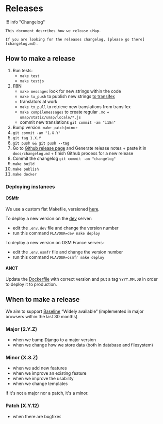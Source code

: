# Releases

!!! info "Changelog"

    This document describes how we release uMap.

    If you are looking for the releases changelog, [please go there](changelog.md).


## How to make a release

1. Run tests:
    - `make test`
    - `make testjs`
1. I18N
    - `make messages` look for new strings within the code
    - `make tx_push` to publish new strings [to transifex](https://app.transifex.com/openstreetmap/umap/dashboard/)
    - translators at work
    - `make tx_pull` to retrieve new translations from transifex
    - `make compilemessages` to create regular `.mo` + `umap/static/umap/locale/*.js`
    - commit new translations `git commit -am "i18n"`
2. Bump version: `make patch|minor`
3. `git commit -am "1.X.Y"`
4. `git tag 1.X.Y`
5. `git push && git push --tag`
6. Go to [Github release page](https://github.com/umap-project/umap/releases/new) and Generate release notes + paste it in `docs/changelog.md` + finish Github process for a new release
7. Commit the changelog `git commit -am "changelog"`
8. `make build`
9. `make publish`
10. `make docker`

### Deploying instances

#### OSMfr

We use a custom flat Makefile, versioned [here](https://github.com/umap-project/umap-deploy).

To deploy a new version on the [dev](https://dev.umap-project.org) server:

- edit the `.env.dev` file and change the version number
- run this command `FLAVOUR=dev make deploy`

To deploy a new version on OSM France servers:

- edit the `.env.osmfr` file and change the version number
- run this command `FLAVOUR=osmfr make deploy`

#### ANCT

Update the [Dockerfile](https://gitlab.com/incubateur-territoires/startups/donnees-et-territoires/umap-dsfr-moncomptepro/-/blob/main/Dockerfile?ref_type=heads) with correct version and put a tag `YYYY.MM.DD` in order to deploy it to production.


## When to make a release

We aim to support [Baseline](https://developer.mozilla.org/en-US/blog/baseline-evolution-on-mdn/) “Widely available” (implemented in major browsers within the last 30 months).

### Major (2.Y.Z)

* when we bump Django to a major version
* when we change how we store data (both in database and filesystem)

### Minor (X.3.Z)

* when we add new features
* when we improve an existing feature
* when we improve the usability
* when we change templates

If it's not a major nor a patch, it's a minor.

### Patch (X.Y.12)

* when there are bugfixes
